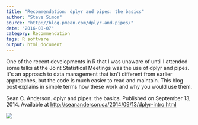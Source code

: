 ```yaml
---
title: "Recommendation: dplyr and pipes: the basics"
author: "Steve Simon"
source: "http://blog.pmean.com/dplyr-and-pipes/"
date: "2016-08-07"
category: Recommendation
tags: R software
output: html_document
---
```


One of the recent developments in R that I was unaware of until I
attended some talks at the Joint Statistical Meetings was the use of
dplyr and pipes. It's an approach to data management that isn't
different from earlier approaches, but the code is much easier to read
and maintain. This blog post explains in simple terms how these work and
why you would use them.

<!---More--->

Sean C. Anderson. dplyr and pipes: the basics. Published on September
13, 2014. Available at
<http://seananderson.ca/2014/09/13/dplyr-intro.html>

![](../../../web/images/16/dplyr-and-pipes01.png)




